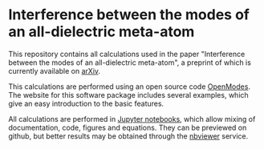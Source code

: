 # Interference between the modes of an all-dielectric meta-atom

This repository contains all calculations used in the paper "Interference between the modes of an all-dielectric meta-atom",
a preprint of which is currently available on [arXiv](https://arxiv.org/abs/1610.04980).

This calculations are performed using an open source code [OpenModes](http://davidpowell.github.io/OpenModes). The website for
this software package includes several examples, which give an easy introduction to the basic features.

All calculations are performed in [Jupyter notebooks](http://jupyter.org/), which allow mixing of documentation, code,
figures and equations. They can be previewed on github, but better results may be obtained through the
[nbviewer](http://nbviewer.jupyter.org/github/DavidPowell/DielectricDiskPaper/tree/master/) service.
